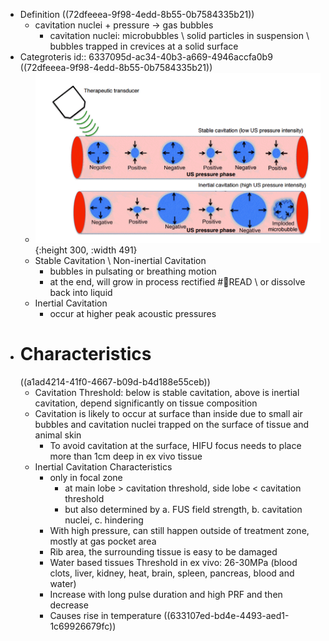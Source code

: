 - Definition
  ((72dfeeea-9f98-4edd-8b55-0b7584335b21))
	- cavitation nuclei + pressure -> gas bubbles
		- cavitation nuclei: microbubbles \ solid particles in suspension \ bubbles trapped in crevices at a solid surface
- Categroteris
  id:: 6337095d-ac34-40b3-a669-4946accfa0b9
  ((72dfeeea-9f98-4edd-8b55-0b7584335b21))
	- ![](/../assets/stable_inertial.gif){:height 300, :width 491}
	- Stable Cavitation \ Non-inertial Cavitation
		- bubbles in pulsating or breathing motion
		- at the end, will grow in process rectified #📑READ \ or dissolve back into liquid
	- Inertial Cavitation
		- occur at higher peak acoustic pressures
- # Characteristics
  ((a1ad4214-41f0-4667-b09d-b4d188e55ceb))
	- Cavitation Threshold: below is stable cavitation, above is inertial cavitation, depend significantly on tissue composition
	- Cavitation is likely to occur at surface than inside due to small air bubbles and cavitation nuclei trapped on the surface of tissue and animal skin
		- To avoid cavitation at the surface, HIFU focus needs to place more than 1cm deep in ex vivo tissue
	- Inertial Cavitation Characteristics
		- only in focal zone
			- at main lobe > cavitation threshold, side lobe < cavitation threshold
			- but also determined by a. FUS field strength, b. cavitation nuclei, c. hindering
		- With high pressure, can still happen outside of treatment zone, mostly at gas pocket area
		- Rib area, the surrounding tissue is easy to be damaged
		- Water based tissues Threshold in ex vivo: 26-30MPa (blood clots, liver, kidney, heat, brain, spleen, pancreas, blood and water)
		- Increase with long pulse duration and high PRF and then decrease
		- Causes rise in temperature 
		  ((633107ed-bd4e-4493-aed1-1c69926679fc))